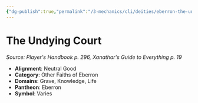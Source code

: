 ```yaml
---
{"dg-publish":true,"permalink":"/3-mechanics/cli/deities/eberron-the-undying-court/","tags":["ttrpg-cli/compendium/src/5e/phb","ttrpg-cli/deity/eberron","ttrpg-cli/domain/grave","ttrpg-cli/domain/knowledge","ttrpg-cli/domain/life"],"noteIcon":""}
---
```


# The Undying Court
*Source: Player's Handbook p. 296, Xanathar's Guide to Everything p. 19* 

- **Alignment**: Neutral Good
- **Category**: Other Faiths of Eberron
- **Domains**: Grave, Knowledge, Life
- **Pantheon**: Eberron
- **Symbol**: Varies